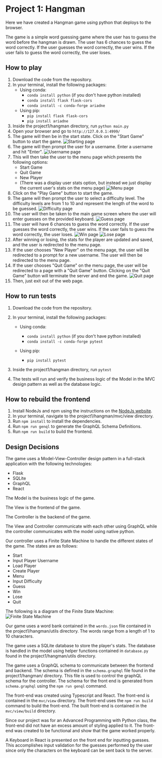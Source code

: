 # Project 1: Hangman

Here we have created a Hangman game using python that deploys to the browser.

The game is a simple word guessing game where the user has to guess the word before the
hangman is drawn. The user has 6 chances to guess the word correctly. If the user guesses
the word correctly, the user wins. If the user fails to guess the word correctly, the user loses.


## How to play

1. Download the code from the repository.
2. In your terminal, install the following packages:
    * Using conda:
        * `conda install python` (if you don't have python installed)
        * `conda install flask flask-cors`
        * `conda install -c conda-forge ariadne`
    * Using pip:
        * `pip install flask flask-cors`
        * `pip install ariadne`
3. Inside the project1/hangman directory, run `python main.py`
4. Open your browser and go to `http://127.0.0.1:4999/`
5. The game will then be in the start state. Click on the "Start Game" button to start the game. ![Starting page](./Start_Page.png)
6. The game will then prompt the user for a username. Enter a username and hit "Enter". ![Username page](./Username_Page.png)
7. This will then take the user to the menu page which presents the following options:
    * Start Game
    * Quit Game
    * New Player
    * (There was a display user stats option, but instead we just display the current user's stats on the menu page) 
![Menu page](./Menu_Page.png)
8. Click on the "Play Game" button to start the game.
9. The game will then prompt the user to select a difficulty level. The difficulty levels are from 1 to 10 and represent the length of the word to be guessed. ![Difficulty page](./Difficulty_Page.png)
10. The user will then be taken to the main game screen where the user will enter guesses on the provided keyboard. ![Guess page](./Guess_Page.png) 
11. The user will have 6 chances to guess the word correctly. If the user guesses the word correctly, the user wins. If the user fails to guess the word correctly, the user loses.
![Win page](./Win_Page.png)
![Lose page](./Lose_Page.png)
12. After winning or losing, the stats for the player are updated and saved, and the user is redirected to the menu page.
13. If the user chooses "New Player" on the menu page, the user will be redirected to a prompt for a new username. The user will then be redirected to the menu page.
14. If the user chooses "Quit Game" on the menu page, the user will be redirected to a page with a "Quit Game" button. Clicking on the "Quit Game" button will terminate the server and end the game. ![Quit page](./Quit_Page.png)
15. Then, just exit out of the web page.

## How to run tests

1. Download the code from the repository.
2. In your terminal, install the following packages:
    * Using conda:
        * `conda install python` (if you don't have python installed)
        * `conda install -c conda-forge pytest`

    * Using pip:
        * `pip install pytest`

3. Inside the project1/hangman directory, run `pytest`
4. The tests will run and verify the business logic of the Model in the MVC design pattern as well as the database logic.

## How to rebuild the frontend
1. Install NodeJs and npm using the instructions on the [NodeJs website](https://nodejs.org/en/download/).
2. In your terminal, navigate to the project1/hangman/mvc/view directory.
3. Run `npm install` to install the dependencies.
4. Run `npm run genql` to generate the GraphQL Schema Definitions.
5. Run `npm run build` to build the frontend.

## Design Decisions

The game uses a Model-View-Controller design pattern in a full-stack application with the following technologies:
* Flask 
* SQLite
* GraphQL
* React

The Model is the business logic of the game. 

The View is the frontend of the game. 

The Controller is the backend of the game. 

The View and Controller communicate with each other using GraphQL while the controller communicates with the model using native python.

Our controller uses a Finite State Machine to handle the different states of the game. The states are as follows:
* Start
* Input Player Username
* Load Player
* Create Player
* Menu
* Input Difficulty
* Guess
* Win
* Lose
* Quit

The following is a diagram of the Finite State Machine: ![Finite State Machine](Hangman_Finite_State_Machine.png)

Our game uses a word bank contained in the `words.json` file contained in the project1/hangman/utils directory. The words range from a length of 1 to 10 characters.

The game uses a SQLite database to store the player's stats. The database is handled in the model using helper functions contained in `database.py` found in the project1/hangman/utils directory.

The game uses a GraphQL schema to communicate between the frontend and backend. The schema is defined in the `schema.graphql` file found in the project1/hangman/ directory. This file is used to control the graphQL schema for the controller. The schema for the front end is generated from `schema.graphql` using the `npm run genql` command.

The front-end was created using Typescript and React. The front-end is contained in the `mvc/view` directory. The front-end uses the `npm run build` command to build the front-end. The built front-end is contained in the `mvc/view/build` directory.

Since our project was for an Advanced Programming with Python class, the front-end did not have an excess amount of styling applied to it. The front-end was created to be functional and show that the game worked properly.


A Keyboard in React is presented on the front end for inputting guesses. This accomplishes input validation for the guesses performed by the user since only the characters on the keyboard can be sent back to the server.